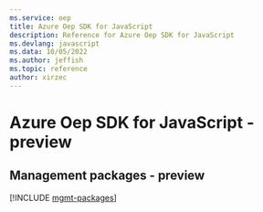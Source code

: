 ```yaml
---
ms.service: oep
title: Azure Oep SDK for JavaScript
description: Reference for Azure Oep SDK for JavaScript
ms.devlang: javascript
ms.data: 10/05/2022
ms.author: jeffish
ms.topic: reference
author: xirzec
---
```

# Azure Oep SDK for JavaScript - preview

## Management packages - preview
[!INCLUDE [mgmt-packages](oep-mgmt-index.md)]